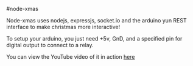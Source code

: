 #node-xmas

Node-xmas uses nodejs, expressjs, socket.io and the arduino yun REST interface to make christmas more interactive!

To setup your arduino, you just need +5v, GnD, and a specified pin for digital output to connect to a relay.

You can view the YouTube video of it in action [here](https://www.youtube.com/watch?v=5NKVNNIZpVQ)
